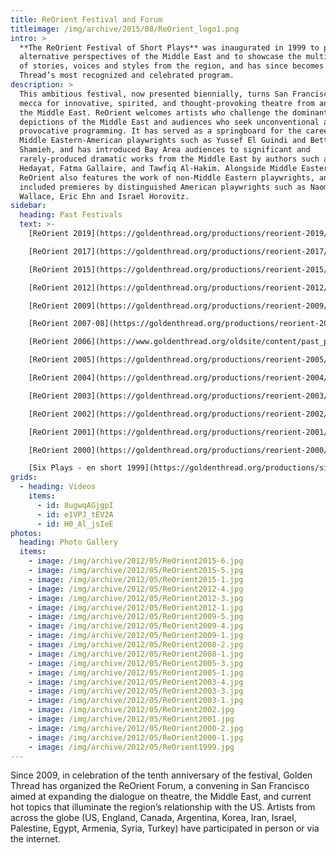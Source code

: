 ```yaml
---
title: ReOrient Festival and Forum
titleimage: /img/archive/2015/08/ReOrient_logo1.png
intro: >
  **The ReOrient Festival of Short Plays** was inaugurated in 1999 to present
  alternative perspectives of the Middle East and to showcase the multiplicity
  of stories, voices and styles from the region, and has since becomes Golden
  Thread’s most recognized and celebrated program. 
description: >
  This ambitious festival, now presented biennially, turns San Francisco into a
  mecca for innovative, spirited, and thought-provoking theatre from and about
  the Middle East. ReOrient welcomes artists who challenge the dominant
  depictions of the Middle East and audiences who seek unconventional and
  provocative programming. It has served as a springboard for the careers of top
  Middle Eastern-American playwrights such as Yussef El Guindi and Betty
  Shamieh, and has introduced Bay Area audiences to significant and
  rarely-produced dramatic works from the Middle East by authors such as Sadegh
  Hedayat, Fatma Gallaire, and Tawfiq Al-Hakim. Alongside Middle Eastern voices,
  ReOrient also features the work of non-Middle Eastern playwrights, and has
  included premieres by distinguished American playwrights such as Naomi
  Wallace, Eric Ehn and Israel Horovitz.
sidebar:
  heading: Past Festivals
  text: >-
    [ReOrient 2019](https://goldenthread.org/productions/reorient-2019/)\

    [ReOrient 2017](https://goldenthread.org/productions/reorient-2017/)\

    [ReOrient 2015](https://goldenthread.org/productions/reorient-2015/)\

    [ReOrient 2012](https://goldenthread.org/productions/reorient-2012/)\

    [ReOrient 2009](https://goldenthread.org/productions/reorient-2009/)\

    [ReOrient 2007-08](https://goldenthread.org/productions/reorient-2007-08/)\

    [ReOrient 2006](https://www.goldenthread.org/oldsite/content/past_prod_reo_06.html)\

    [ReOrient 2005](https://goldenthread.org/productions/reorient-2005/)\

    [ReOrient 2004](https://goldenthread.org/productions/reorient-2004/)\

    [ReOrient 2003](https://goldenthread.org/productions/reorient-2003/)\

    [ReOrient 2002](https://goldenthread.org/productions/reorient-2002/)\

    [ReOrient 2001](https://goldenthread.org/productions/reorient-2001/)\

    [ReOrient 2000](https://goldenthread.org/productions/reorient-2000/)\

    [Six Plays - en short 1999](https://goldenthread.org/productions/six-plays-en-short/)
grids:
  - heading: Videos
    items:
      - id: 8ugwqAGjgpI
      - id: e1VPJ_tEV2A
      - id: H0_Al_jsIeE
photos:
  heading: Photo Gallery
  items:
    - image: /img/archive/2012/05/ReOrient2015-6.jpg
    - image: /img/archive/2012/05/ReOrient2015-5.jpg
    - image: /img/archive/2012/05/ReOrient2015-1.jpg
    - image: /img/archive/2012/05/ReOrient2012-4.jpg
    - image: /img/archive/2012/05/ReOrient2012-3.jpg
    - image: /img/archive/2012/05/ReOrient2012-1.jpg
    - image: /img/archive/2012/05/ReOrient2009-5.jpg
    - image: /img/archive/2012/05/ReOrient2009-4.jpg
    - image: /img/archive/2012/05/ReOrient2009-1.jpg
    - image: /img/archive/2012/05/ReOrient2008-2.jpg
    - image: /img/archive/2012/05/ReOrient2008-1.jpg
    - image: /img/archive/2012/05/ReOrient2005-3.jpg
    - image: /img/archive/2012/05/ReOrient2005-1.jpg
    - image: /img/archive/2012/05/ReOrient2003-4.jpg
    - image: /img/archive/2012/05/ReOrient2003-3.jpg
    - image: /img/archive/2012/05/ReOrient2003-1.jpg
    - image: /img/archive/2012/05/ReOrient2002.jpg
    - image: /img/archive/2012/05/ReOrient2001.jpg
    - image: /img/archive/2012/05/ReOrient2000-2.jpg
    - image: /img/archive/2012/05/ReOrient2000-1.jpg
    - image: /img/archive/2012/05/ReOrient1999.jpg
---
```


Since 2009, in celebration of the tenth anniversary of the festival, Golden Thread has organized the ReOrient Forum, a convening in San Francisco aimed at expanding the dialogue on theatre, the Middle East, and current hot topics that illuminate the region’s relationship with the US. Artists from across the globe (US, England, Canada, Argentina, Korea, Iran, Israel, Palestine, Egypt, Armenia, Syria, Turkey) have participated in person or via the internet.

